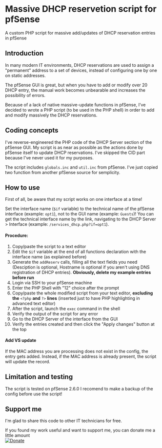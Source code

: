 # Massive DHCP reservetion script for pfSense
A custom PHP script for massive add/updates of DHCP reservation entries in pfSense

## Introduction
In many modern IT environments, DHCP reservations are used to assign a "permanent" address to a set of devices, instead of configuring one by one on static addresses.

The pfSense GUI is great, but when you have to add or modify over 20 DHCP entry, the manual work becomes unbearable and increases the possibility of errors.

Because of a lack of native massive-update functions in pfSense, I've decided to wrote a PHP script (to be used in the PHP shell) in order to add and modify massively the DHCP reservations.

## Coding concepts
I've reverse-engineered the PHP code of the DHCP Server section of the pfSense GUI. My script is as near as possible as the actions done by pfSense itself to update DHCP reservations.
I've skipped the CID part because I've never used it for my purposes.

The script includes ```globals.inc``` and ```util.inc``` from pfSense.
I've just copied two function from another pfSense source for semplicity.

## How to use
First of all, be aware that my script works on one interface at a time!

Set the interface name (```$if``` variable) to the technical name of the pfSense interface (example: ```opt1```), not to the GUI name (example: ```Guests```)!
You can get the technical interface name by the link, navigating to the DHCP Server > Interface (example: ```/services_dhcp.php?if=opt1```).

#### Procedure:

1. Copy/paste the script to a text editor
2. Edit the ```$if``` variable at the end of all functions declaration with the interface name (as explained before)
3. Generate the ```addReserv``` calls, filling all the text fields you need (Desciption is optional, Hostname is optional if you aren't using DNS registration of DHCP entries). **Obviously, delete my example entries before run**
4. Login via SSH to your pfSense machine
5. Enter the PHP Shell with "12" choice after the prompt
6. Copy/paste the whole modified script from your text editor, **excluding the** ```<?php``` **and** ```?>``` **lines** (inserted just to have PHP highlighting in advanced text editor)
7. After the script, launch the ```exec``` command in the shell
8. Verify the output of the script for any error
9. Go to the DHCP Server of the interface from the GUI
10. Verify the entries created and then click the "Apply changes" button at the top

#### Add VS update
If the MAC address you are processing does not exist in the config, the entry gets added.
Instead, if the MAC address is already present, the script will update the record.


## Limitation and testing
The script is tested on pfSense 2.6.0
I recomend to make a backup of the config before use the script!

## Support me
I'm glad to share this code to other IT technicians for free.

If you found my work useful and want to support me, you can donate me a little amount  
[![Donate](https://img.shields.io/badge/Donate-Paypal-2997D8.svg)](https://www.paypal.com/cgi-bin/webscr?cmd=_donations&business=JA8LPLG38EVK2&source=url)
